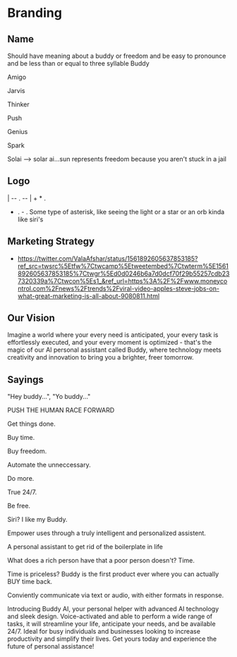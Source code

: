 # Branding

## Name
Should have meaning about a buddy or freedom
and be easy to pronounce
and be less than or equal to three syllable
Buddy

Amigo

Jarvis

Thinker

Push

Genius

Spark

Solai --> solar ai...sun represents freedom because you aren't stuck in a jail

## Logo   
   |
-- . --
   |
+
*
  .   
- . - 
  .
Some type of asterisk, like seeing the light or a star or an orb kinda like siri's

## Marketing Strategy
- https://twitter.com/ValaAfshar/status/1561892605637853185?ref_src=twsrc%5Etfw%7Ctwcamp%5Etweetembed%7Ctwterm%5E1561892605637853185%7Ctwgr%5Ed0d0246b6a7d0dcf70f29b55257cdb237320339a%7Ctwcon%5Es1_&ref_url=https%3A%2F%2Fwww.moneycontrol.com%2Fnews%2Ftrends%2Fviral-video-apples-steve-jobs-on-what-great-marketing-is-all-about-9080811.html

## Our Vision
Imagine a world where your every need is anticipated, your every task is effortlessly executed, and your every moment is optimized - that's the magic of our AI personal assistant called Buddy, where technology meets creativity and innovation to bring you a brighter, freer tomorrow.

## Sayings
"Hey buddy...", "Yo buddy..."

PUSH THE HUMAN RACE FORWARD

Get things done. 

Buy time.

Buy freedom.

Automate the unneccessary.

Do more.

True 24/7.

Be free.

Siri? I like my Buddy.

Empower uses through a truly intelligent and personalized assistent. 

A personal assistant to get rid of the boilerplate in life

What does a rich person have that a poor person doesn't? Time. 

Time is priceless? Buddy is the first product ever where you can actually BUY time back.

Conviently communicate via text or audio, with either formats in response.

Introducing Buddy AI, your personal helper with advanced AI technology and sleek design. Voice-activated and able to perform a wide range of tasks, it will streamline your life, anticipate your needs, and be available 24/7. Ideal for busy individuals and businesses looking to increase productivity and simplify their lives. Get yours today and experience the future of personal assistance!
